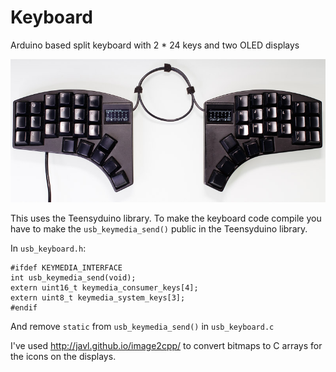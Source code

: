 # Keyboard
Arduino based split keyboard with 2 * 24 keys and two OLED displays

![Keyboard](keyboard.jpg)

This uses the Teensyduino library. To make the keyboard code compile you
have to make the `usb_keymedia_send()` public in the Teensyduino library.

In `usb_keyboard.h`:

```
#ifdef KEYMEDIA_INTERFACE
int usb_keymedia_send(void);
extern uint16_t keymedia_consumer_keys[4];
extern uint8_t keymedia_system_keys[3];
#endif
```
And remove `static` from `usb_keymedia_send()` in `usb_keyboard.c` 

I've used http://javl.github.io/image2cpp/ to convert bitmaps to C arrays
for the icons on the displays.